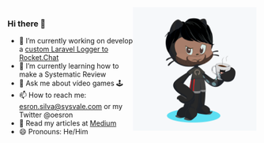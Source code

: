 <img src="myOctocat.png" align="right" width="250" height="250" alt="My Octocat"/>

### Hi there 👋

- 🔭 I’m currently working on develop a [custom Laravel Logger to Rocket.Chat](https://github.com/Sysvale/rocketchat-monolog-handler)
- 🌱 I’m currently learning how to make a Systematic Review
- 💬 Ask me about vídeo games :joystick:
- 📫 How to reach me: esron.silva@sysvale.com or my Twitter @oesron
- :scroll: Read my articles at [Medium](https://medium.com/@esron.dtamar)
- 😄 Pronouns: He/Him
